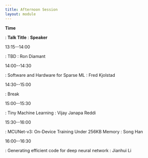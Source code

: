 ```yaml
---
title: Afternoon Session
layout: module
---
```

**Time**

: **Talk Title**
  : **Speaker**


13:15--14:00

: TBD
  : Ron Diamant

14:00--14:30

: Software and Hardware for Sparse ML
  : Fred Kjolstad

14:30--15:00

: Break


15:00--15:30

: Tiny Machine Learning
  : Vijay Janapa Reddi


15:30--16:00

: MCUNet-v3: On-Device Training Under 256KB Memory
  : Song Han

16:00--16:30

: Generating efficient code for deep neural network
  : Jianhui Li
